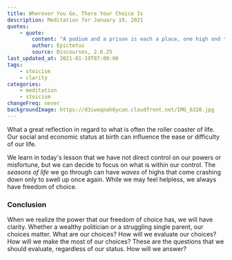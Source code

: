 ```yaml
---
title: Wherever You Go, There Your Choice Is
description: Meditation for January 19, 2021
quotes: 
    - quote:
        content: "A podium and a prison is each a place, one high and the other low, but in either place your freedom of choice can be maintained if you so wish."
        author: Epictetus
        source: Discourses, 2.6.25
last_updated_at: 2021-01-19T07:00:00
tags:
    - stoicism
    - clarity
categories:
    - meditation
    - stoicism
changeFreq: never
backgroundImage: https://d3iwoqnah6ycun.cloudfront.net/IMG_6320.jpg
---
```


What a great reflection in regard to what is often the roller coaster of life. Our social and economic status at birth 
can influence the ease or difficulty of our life.

We learn in today's lesson that we have not direct control on our powers or misfortune, but we can decide to focus on 
what is within our control. The *seasons of life* we go through can have *waves* of highs that come crashing down only 
to swell up once again. While we may feel helpless, we always have freedom of choice.

### Conclusion

When we realize the power  that our freedom of choice has, we will have clarity. Whether a wealthy politician or a 
struggling single parent, our choices matter. What are our choices? How will we evaluate our choices? How will we make 
the most of our choices? These are the questions that we should evaluate, regardless of our status. How will we answer?
